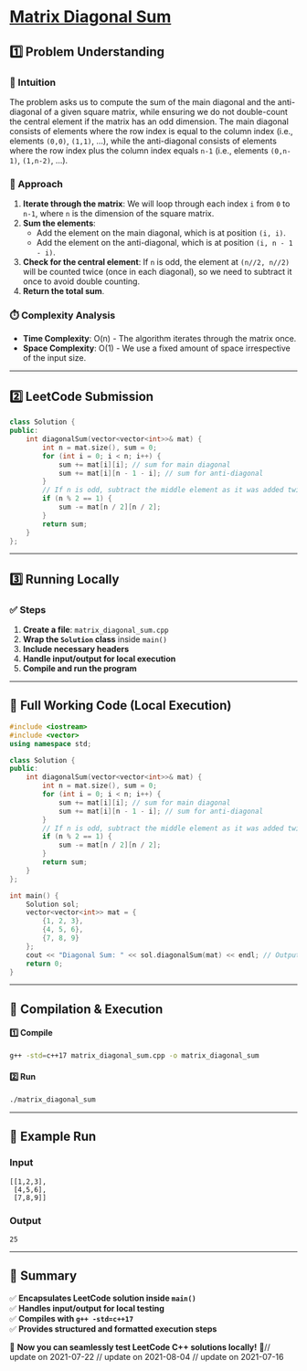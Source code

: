 # **[Matrix Diagonal Sum](https://leetcode.com/problems/matrix-diagonal-sum/description/)**  

## **1️⃣ Problem Understanding**  
### **📌 Intuition**  
The problem asks us to compute the sum of the main diagonal and the anti-diagonal of a given square matrix, while ensuring we do not double-count the central element if the matrix has an odd dimension. The main diagonal consists of elements where the row index is equal to the column index (i.e., elements `(0,0)`, `(1,1)`, ...), while the anti-diagonal consists of elements where the row index plus the column index equals `n-1` (i.e., elements `(0,n-1)`, `(1,n-2)`, ...).

### **🚀 Approach**  
1. **Iterate through the matrix**: We will loop through each index `i` from `0` to `n-1`, where `n` is the dimension of the square matrix.
2. **Sum the elements**:
   - Add the element on the main diagonal, which is at position `(i, i)`.
   - Add the element on the anti-diagonal, which is at position `(i, n - 1 - i)`.
3. **Check for the central element**: If `n` is odd, the element at `(n//2, n//2)` will be counted twice (once in each diagonal), so we need to subtract it once to avoid double counting.
4. **Return the total sum**.

### **⏱️ Complexity Analysis**  
- **Time Complexity**: O(n) - The algorithm iterates through the matrix once.
- **Space Complexity**: O(1) - We use a fixed amount of space irrespective of the input size.

---  

## **2️⃣ LeetCode Submission**  
```cpp
class Solution {
public:
    int diagonalSum(vector<vector<int>>& mat) {
        int n = mat.size(), sum = 0;
        for (int i = 0; i < n; i++) {
            sum += mat[i][i]; // sum for main diagonal
            sum += mat[i][n - 1 - i]; // sum for anti-diagonal
        }
        // If n is odd, subtract the middle element as it was added twice
        if (n % 2 == 1) {
            sum -= mat[n / 2][n / 2];
        }
        return sum;
    }
};
```  

---  

## **3️⃣ Running Locally**  
### **✅ Steps**  
1. **Create a file**: `matrix_diagonal_sum.cpp`  
2. **Wrap the `Solution` class** inside `main()`  
3. **Include necessary headers**  
4. **Handle input/output for local execution**  
5. **Compile and run the program**  

---  

## **📝 Full Working Code (Local Execution)**  
```cpp
#include <iostream>
#include <vector>
using namespace std;

class Solution {
public:
    int diagonalSum(vector<vector<int>>& mat) {
        int n = mat.size(), sum = 0;
        for (int i = 0; i < n; i++) {
            sum += mat[i][i]; // sum for main diagonal
            sum += mat[i][n - 1 - i]; // sum for anti-diagonal
        }
        // If n is odd, subtract the middle element as it was added twice
        if (n % 2 == 1) {
            sum -= mat[n / 2][n / 2];
        }
        return sum;
    }
};

int main() {
    Solution sol;
    vector<vector<int>> mat = {
        {1, 2, 3},
        {4, 5, 6},
        {7, 8, 9}
    };
    cout << "Diagonal Sum: " << sol.diagonalSum(mat) << endl; // Output: 25
    return 0;
}
```  

---  

## **🔧 Compilation & Execution**  
#### **1️⃣ Compile**  
```bash
g++ -std=c++17 matrix_diagonal_sum.cpp -o matrix_diagonal_sum
```  

#### **2️⃣ Run**  
```bash
./matrix_diagonal_sum
```  

---  

## **🎯 Example Run**  
### **Input**  
```
[[1,2,3],
 [4,5,6],
 [7,8,9]]
```  
### **Output**  
```
25
```  

---  

## **📌 Summary**  
✅ **Encapsulates LeetCode solution inside `main()`**  
✅ **Handles input/output for local testing**  
✅ **Compiles with `g++ -std=c++17`**  
✅ **Provides structured and formatted execution steps**  

🚀 **Now you can seamlessly test LeetCode C++ solutions locally!** 🚀// update on 2021-07-22
// update on 2021-08-04
// update on 2021-07-16
